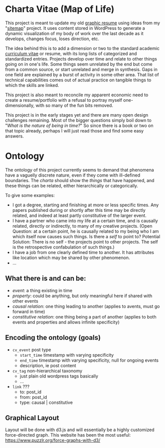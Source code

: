 # Charta Vitae (Map of Life)
This project is meant to update my old [graphic resume](http://natewessel.com/portfolio/data-viz/resume-2/) using ideas from my "[sitemap](http://cincymap.org/sitemap/)" project. It uses content stored in WordPress to generate a dynamic visualization of my body of work over the last decade as it develops, changes focus, loses direction, etc. 

The idea behind this is to add a dimension or two to the standard academic [curriculum vitae](http://natewessel.com/cv/) or resume, with its long lists of categorized and standardized entries. Projects develop over time and relate to other things going on in one's life. Some things seem unrelated by the end but come from a common source, or start unrelated and merge in synthesis. Gaps in one field are explained by a burst of activity in some other area. That list of technical capabilities comes out of actual practice on tangible things to which the skills are linked.

This project is also meant to reconcile my apparent economic need to create a resume/portfolio with a refusal to portray myself one-dimensionally, with so many of the fun bits removed.

This project is in the early stages yet and there are many open design challenges remaining. Most of the bigger questions simply boil down to "_What is the nature of being in time?_" 
So since there is a book or two on that topic already, perhaps I will just read those and find some easy answers. 

# Ontology
The ontology of this project currently seems to demand that phenomena have a vaguelly discrete nature, even if they come with ill-defined boundaries. 
The _charta_ should show the _things_ that have happened, and these things can be related, either hierarchically or categorically. 

To give some examples:
* I got a degree, starting and finishing at more or less specific times. Any papers published during or shortly after this time may be directly related, and indeed at least partly constitutive of the larger event. 
* I have a partner who came into my life at a certain time, and is causally related, directly or indirectly, to many of my creative projects. (Open Question: at a certain point, he is causally related to my being who I am which itself now causes such things. Is there a _self_ to point to? Potential Solution: There is no self - the projects point to other projects. The self is the retrospective confabulation of such things.)
* I have a job from one clearly defined time to another. It has attributes like location which may be shared by other phenomenon. 
* ...

## What there is and can be:
* *event*: a thing existing in time
* *property*: could be anything, but only meaningful here if shared with other events
* *causal relation*: one thing leading to another (applies to avents, must go forward in time)
* *constitutive relation*: one thing being a part of another (applies to both events and properties and allows infinite specificity)


## Encoding the ontology (goals)
* `cv_event` post type
    * `start_time` timestamp with varying specificity
    * `end_time` timestamp with varying specificity, null for ongoing events
    * description, ie post content
* `cv_tag` non-hierarchical taxonomy
    * just plain old wordpress tags basically
    * ...
* `link` ???
    * to: post_id
    * from: post_id
    * type: causal | constitutive

## Graphical Layout
Layout will be done with d3.js and will essentially be a highly customized force-directed graph. 
This website has been the most useful: https://www.puzzlr.org/force-graphs-with-d3/

